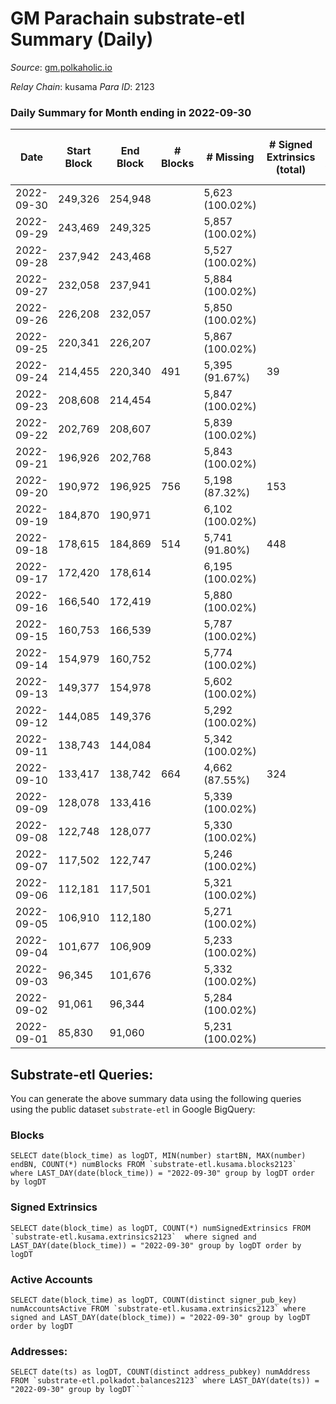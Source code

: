 # GM Parachain substrate-etl Summary (Daily)

_Source_: [gm.polkaholic.io](https://gm.polkaholic.io)

*Relay Chain*: kusama
*Para ID*: 2123



### Daily Summary for Month ending in 2022-09-30


| Date | Start Block | End Block | # Blocks | # Missing | # Signed Extrinsics (total) | # Active Accounts | # Addresses with Balances | # Events | # Transfers | # XCM Transfers In | # XCM Transfers Out |
| ---- | ----------- | --------- | -------- | --------- | --------------------------- | ----------------- | ------------------------- | -------- | ----------- | ------------------ | ------------------- |
| 2022-09-30 | 249,326 | 254,948 |  | 5,623 (100.02%) |  |  | 9,025 |  |   |   |   |
| 2022-09-29 | 243,469 | 249,325 |  | 5,857 (100.02%) |  |  |  |  |   |   |   |
| 2022-09-28 | 237,942 | 243,468 |  | 5,527 (100.02%) |  |  |  |  |   |   |   |
| 2022-09-27 | 232,058 | 237,941 |  | 5,884 (100.02%) |  |  |  |  |   |   |   |
| 2022-09-26 | 226,208 | 232,057 |  | 5,850 (100.02%) |  |  |  |  |   |   |   |
| 2022-09-25 | 220,341 | 226,207 |  | 5,867 (100.02%) |  |  |  |  |   |   |   |
| 2022-09-24 | 214,455 | 220,340 | 491 | 5,395 (91.67%) | 39 | 9 |  | 1,572 | 296  |   |   |
| 2022-09-23 | 208,608 | 214,454 |  | 5,847 (100.02%) |  |  |  |  |   |   |   |
| 2022-09-22 | 202,769 | 208,607 |  | 5,839 (100.02%) |  |  |  |  |   |   |   |
| 2022-09-21 | 196,926 | 202,768 |  | 5,843 (100.02%) |  |  |  |  |   |   |   |
| 2022-09-20 | 190,972 | 196,925 | 756 | 5,198 (87.32%) | 153 | 21 |  | 4,445 | 1,016  |   |   |
| 2022-09-19 | 184,870 | 190,971 |  | 6,102 (100.02%) |  |  |  |  |   |   |   |
| 2022-09-18 | 178,615 | 184,869 | 514 | 5,741 (91.80%) | 448 | 31 |  | 8,088 | 1,128  |   |   |
| 2022-09-17 | 172,420 | 178,614 |  | 6,195 (100.02%) |  |  |  |  |   |   |   |
| 2022-09-16 | 166,540 | 172,419 |  | 5,880 (100.02%) |  |  |  |  |   |   |   |
| 2022-09-15 | 160,753 | 166,539 |  | 5,787 (100.02%) |  |  |  |  |   |   |   |
| 2022-09-14 | 154,979 | 160,752 |  | 5,774 (100.02%) |  |  |  |  |   |   |   |
| 2022-09-13 | 149,377 | 154,978 |  | 5,602 (100.02%) |  |  |  |  |   |   |   |
| 2022-09-12 | 144,085 | 149,376 |  | 5,292 (100.02%) |  |  |  |  |   |   |   |
| 2022-09-11 | 138,743 | 144,084 |  | 5,342 (100.02%) |  |  |  |  |   |   |   |
| 2022-09-10 | 133,417 | 138,742 | 664 | 4,662 (87.55%) | 324 | 49 |  | 4,602 | 750  |   |   |
| 2022-09-09 | 128,078 | 133,416 |  | 5,339 (100.02%) |  |  |  |  |   |   |   |
| 2022-09-08 | 122,748 | 128,077 |  | 5,330 (100.02%) |  |  |  |  |   |   |   |
| 2022-09-07 | 117,502 | 122,747 |  | 5,246 (100.02%) |  |  |  |  |   |   |   |
| 2022-09-06 | 112,181 | 117,501 |  | 5,321 (100.02%) |  |  |  |  |   |   |   |
| 2022-09-05 | 106,910 | 112,180 |  | 5,271 (100.02%) |  |  |  |  |   |   |   |
| 2022-09-04 | 101,677 | 106,909 |  | 5,233 (100.02%) |  |  |  |  |   |   |   |
| 2022-09-03 | 96,345 | 101,676 |  | 5,332 (100.02%) |  |  |  |  |   |   |   |
| 2022-09-02 | 91,061 | 96,344 |  | 5,284 (100.02%) |  |  |  |  |   |   |   |
| 2022-09-01 | 85,830 | 91,060 |  | 5,231 (100.02%) |  |  |  |  |   |   |   |

## Substrate-etl Queries:
You can generate the above summary data using the following queries using the public dataset `substrate-etl` in Google BigQuery:


### Blocks
```
SELECT date(block_time) as logDT, MIN(number) startBN, MAX(number) endBN, COUNT(*) numBlocks FROM `substrate-etl.kusama.blocks2123`  where LAST_DAY(date(block_time)) = "2022-09-30" group by logDT order by logDT
```


### Signed Extrinsics
```
SELECT date(block_time) as logDT, COUNT(*) numSignedExtrinsics FROM `substrate-etl.kusama.extrinsics2123`  where signed and LAST_DAY(date(block_time)) = "2022-09-30" group by logDT order by logDT
```


### Active Accounts
```
SELECT date(block_time) as logDT, COUNT(distinct signer_pub_key) numAccountsActive FROM `substrate-etl.kusama.extrinsics2123` where signed and LAST_DAY(date(block_time)) = "2022-09-30" group by logDT order by logDT
```


### Addresses:
```
SELECT date(ts) as logDT, COUNT(distinct address_pubkey) numAddress FROM `substrate-etl.polkadot.balances2123` where LAST_DAY(date(ts)) = "2022-09-30" group by logDT```

